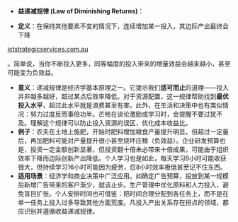 - **益递减规律 (Law of Diminishing Returns)**：

- **定义**：在保持其他要素不变的情况下，连续增加某一投入，其边际产出最终会下降​

[ictstrategicservices.com.au](https://www.ictstrategicservices.com.au/2017/07/14/113-fantastic-thinking-tools-from-farnam-street/#:~:text=2)

。简单说，当你不断投入更多，同等幅度的投入带来的增量效益会越来越小，甚至可能变为负效益。

- **意义**：递减规律是经济学基本原理之一。它提示我们**适可而止**的道理——投入并非越多越好，超过某点后效率降低。对于资源配置，这一规律帮助找到**最优投入水平**，超过此水平就是浪费甚至有害。此外，在生活和决策中也有类似情况：努力过度反而事倍功半。芒格在谈论激励或学习时，会提醒不要过犹不及。理解这个规律可以防止投入资源的误区，优化成本收益比。
- **例子**：农夫在土地上施肥，开始时肥料增加粮食产量提升明显，但超过一定量后，再加肥料可能对产量提升很小甚至烧坏庄稼（负效益）。企业研发预算也是，投资一定金额创新显著，但投资翻十倍未必带来十倍成果，可能由于组织效率下降而边际创新产出降低。个人学习也是如此，每天学习8小时可能收获很大，但持续学习16小时可能因为疲劳，后8小时效率极低甚至记不住东西。
- **适用场景**：经济学和商业决策中广泛应用。如确定广告预算，投放到某一规模后新增广告带来的客户渐少，就该止步。生产管理中优化原料和人力投入，避免盲目扩张。个人安排时间也可借鉴：把时间合理分配到各任务上，而不是在单一任务上投入过多导致其他方面荒废。凡投入产出关系存在拐点的领域，都应识别并遵循收益递减规律。